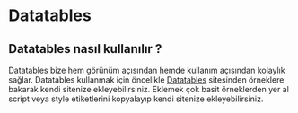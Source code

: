 # Datatables

## Datatables nasıl kullanılır ?
Datatables bize hem görünüm açısından hemde kullanım açısından kolaylık sağlar. Datatables kullanmak için öncelikle [Datatables](https://datatables.net/) sitesinden örneklere bakarak kendi sitenize ekleyebilirsiniz. Eklemek çok basit örneklerden yer al script veya style etiketlerini kopyalayıp kendi sitenize ekleyebilirsiniz.
